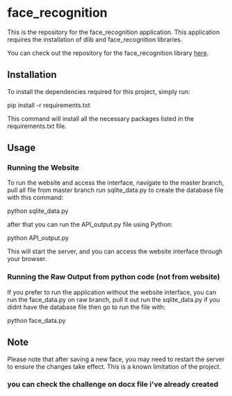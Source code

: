 # face_recognition

This is the repository for the face_recognition application. This application requires the installation of dlib and face_recognition libraries.

You can check out the repository for the face_recognition library [here](https://github.com/ageitgey/face_recognition).
## Installation

To install the dependencies required for this project, simply run:

pip install -r requirements.txt

This command will install all the necessary packages listed in the requirements.txt file.

## Usage

### Running the Website

To run the website and access the interface, navigate to the master branch, pull all file from master branch run sqlite_data.py to create the database file with this command:

python sqlite_data.py


after that you can run the API_output.py file using Python:

python API_output.py

This will start the server, and you can access the website interface through your browser.


### Running the Raw Output from python code (not from website)

If you prefer to run the application without the website interface, you can run the face_data.py on raw branch, pull it out run the sqlite_data.py if you didnt have the database file then go to run the file with:

python face_data.py

## Note

Please note that after saving a new face, you may need to restart the server to ensure the changes take effect. This is a known limitation of the project.


### you can check the challenge on docx file i've already created
